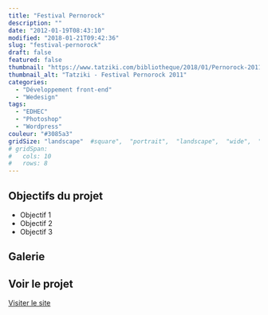 ```yaml
---
title: "Festival Pernorock"
description: ""
date: "2012-01-19T08:43:10"
modified: "2018-01-21T09:42:36"
slug: "festival-pernorock"
draft: false
featured: false
thumbnail: "https://www.tatziki.com/bibliotheque/2018/01/Pernorock-2011-soiree05.jpg"
thumbnail_alt: "Tatziki - Festival Pernorock 2011"
categories:
  - "Développement front-end"
  - "Wedesign"
tags:
  - "EDHEC"
  - "Photoshop"
  - "Wordpress"
couleur: "#3085a3"
gridSize: "landscape"  #square",  "portrait",  "landscape",  "wide",  "tall",  "feat",  "mini",
# gridSpan:
#   cols: 10
#   rows: 8
---
```


## Objectifs du projet

<!-- TODO: Ajouter les objectifs depuis ACF -->
- Objectif 1
- Objectif 2
- Objectif 3

## Galerie

<!-- TODO: Ajouter les images du projet -->

## Voir le projet

[Visiter le site](https://www.tatziki.com/festival-pernorock/)
